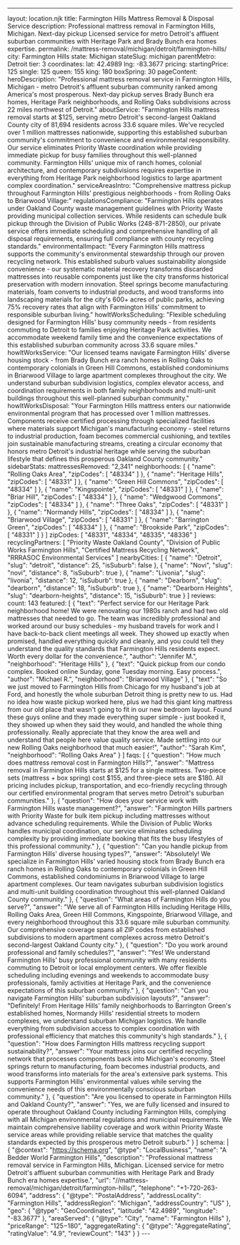 ---
layout: location.njk
title: Farmington Hills Mattress Removal & Disposal Service
description: Professional mattress removal in Farmington Hills, Michigan. Next-day pickup Licensed service for metro Detroit's affluent suburban communities with Heritage Park and Brady Bunch era homes expertise.
permalink: /mattress-removal/michigan/detroit/farmington-hills/
city: Farmington Hills state: Michigan stateSlug: michigan parentMetro: Detroit tier: 3 coordinates: lat: 42.4989 lng: -83.3677 pricing: startingPrice: 125 single: 125 queen: 155 king: 180 boxSpring: 30 pageContent: heroDescription: "Professional mattress removal service in Farmington Hills, Michigan - metro Detroit's affluent suburban community ranked among America's most prosperous. Next-day pickup serves Brady Bunch era homes, Heritage Park neighborhoods, and Rolling Oaks subdivisions across 22 miles northwest of Detroit." aboutService: "Farmington Hills mattress removal starts at $125, serving metro Detroit's second-largest Oakland County city of 81,694 residents across 33.6 square miles. We've recycled over 1 million mattresses nationwide, supporting this established suburban community's commitment to convenience and environmental responsibility. Our service eliminates Priority Waste coordination while providing immediate pickup for busy families throughout this well-planned community. Farmington Hills' unique mix of ranch homes, colonial architecture, and contemporary subdivisions requires expertise in everything from Heritage Park neighborhood logistics to large apartment complex coordination." serviceAreasIntro: "Comprehensive mattress pickup throughout Farmington Hills' prestigious neighborhoods - from Rolling Oaks to Briarwood Village:" regulationsCompliance: "Farmington Hills operates under Oakland County waste management guidelines with Priority Waste providing municipal collection services. While residents can schedule bulk pickup through the Division of Public Works (248-871-2850), our private service offers immediate scheduling and comprehensive handling of all disposal requirements, ensuring full compliance with county recycling standards." environmentalImpact: "Every Farmington Hills mattress supports the community's environmental stewardship through our proven recycling network. This established suburb values sustainability alongside convenience - our systematic material recovery transforms discarded mattresses into reusable components just like the city transforms historical preservation with modern innovation. Steel springs become manufacturing materials, foam converts to industrial products, and wood transforms into landscaping materials for the city's 600+ acres of public parks, achieving 75% recovery rates that align with Farmington Hills' commitment to responsible suburban living." howItWorksScheduling: "Flexible scheduling designed for Farmington Hills' busy community needs - from residents commuting to Detroit to families enjoying Heritage Park activities. We accommodate weekend family time and the convenience expectations of this established suburban community across 33.6 square miles." howItWorksService: "Our licensed teams navigate Farmington Hills' diverse housing stock - from Brady Bunch era ranch homes in Rolling Oaks to contemporary colonials in Green Hill Commons, established condominiums in Briarwood Village to large apartment complexes throughout the city. We understand suburban subdivision logistics, complex elevator access, and coordination requirements in both family neighborhoods and multi-unit buildings throughout this well-planned suburban community." howItWorksDisposal: "Your Farmington Hills mattress enters our nationwide environmental program that has processed over 1 million mattresses. Components receive certified processing through specialized facilities where materials support Michigan's manufacturing economy - steel returns to industrial production, foam becomes commercial cushioning, and textiles join sustainable manufacturing streams, creating a circular economy that honors metro Detroit's industrial heritage while serving the suburban lifestyle that defines this prosperous Oakland County community." sidebarStats: mattressesRemoved: "2,341" neighborhoods: [ { "name": "Rolling Oaks Area", "zipCodes": [ "48334" ] }, { "name": "Heritage Hills", "zipCodes": [ "48331" ] }, { "name": "Green Hill Commons", "zipCodes": [ "48334" ] }, { "name": "Kingspointe", "zipCodes": [ "48331" ] }, { "name": "Briar Hill", "zipCodes": [ "48334" ] }, { "name": "Wedgwood Commons", "zipCodes": [ "48334" ] }, { "name": "Three Oaks", "zipCodes": [ "48331" ] }, { "name": "Normandy Hills", "zipCodes": [ "48334" ] }, { "name": "Briarwood Village", "zipCodes": [ "48331" ] }, { "name": "Barrington Green", "zipCodes": [ "48334" ] }, { "name": "Brookside Park", "zipCodes": [ "48331" ] } ] zipCodes: [ "48331", "48334", "48335", "48336" ] recyclingPartners: [ "Priority Waste Oakland County", "Division of Public Works Farmington Hills", "Certified Mattress Recycling Network", "RRRASOC Environmental Services" ] nearbyCities: [ { "name": "Detroit", "slug": "detroit", "distance": 25, "isSuburb": false }, { "name": "Novi", "slug": "novi", "distance": 8, "isSuburb": true }, { "name": "Livonia", "slug": "livonia", "distance": 12, "isSuburb": true }, { "name": "Dearborn", "slug": "dearborn", "distance": 18, "isSuburb": true }, { "name": "Dearborn Heights", "slug": "dearborn-heights", "distance": 15, "isSuburb": true } ] reviews: count: 143 featured: [ { "text": "Perfect service for our Heritage Park neighborhood home! We were renovating our 1980s ranch and had two old mattresses that needed to go. The team was incredibly professional and worked around our busy schedules - my husband travels for work and I have back-to-back client meetings all week. They showed up exactly when promised, handled everything quickly and cleanly, and you could tell they understand the quality standards that Farmington Hills residents expect. Worth every dollar for the convenience.", "author": "Jennifer M.", "neighborhood": "Heritage Hills" }, { "text": "Quick pickup from our condo complex. Booked online Sunday, gone Tuesday morning. Easy process.", "author": "Michael R.", "neighborhood": "Briarwood Village" }, { "text": "So we just moved to Farmington Hills from Chicago for my husband's job at Ford, and honestly the whole suburban Detroit thing is pretty new to us. Had no idea how waste pickup worked here, plus we had this giant king mattress from our old place that wasn't going to fit in our new bedroom layout. Found these guys online and they made everything super simple - just booked it, they showed up when they said they would, and handled the whole thing professionally. Really appreciate that they know the area well and understand that people here value quality service. Made settling into our new Rolling Oaks neighborhood that much easier!", "author": "Sarah Kim", "neighborhood": "Rolling Oaks Area" } ] faqs: [ { "question": "How much does mattress removal cost in Farmington Hills?", "answer": "Mattress removal in Farmington Hills starts at $125 for a single mattress. Two-piece sets (mattress + box spring) cost $155, and three-piece sets are $180. All pricing includes pickup, transportation, and eco-friendly recycling through our certified environmental program that serves metro Detroit's suburban communities." }, { "question": "How does your service work with Farmington Hills waste management?", "answer": "Farmington Hills partners with Priority Waste for bulk item pickup including mattresses without advance scheduling requirements. While the Division of Public Works handles municipal coordination, our service eliminates scheduling complexity by providing immediate booking that fits the busy lifestyles of this professional community." }, { "question": "Can you handle pickup from Farmington Hills' diverse housing types?", "answer": "Absolutely! We specialize in Farmington Hills' varied housing stock from Brady Bunch era ranch homes in Rolling Oaks to contemporary colonials in Green Hill Commons, established condominiums in Briarwood Village to large apartment complexes. Our team navigates suburban subdivision logistics and multi-unit building coordination throughout this well-planned Oakland County community." }, { "question": "What areas of Farmington Hills do you serve?", "answer": "We serve all of Farmington Hills including Heritage Hills, Rolling Oaks Area, Green Hill Commons, Kingspointe, Briarwood Village, and every neighborhood throughout this 33.6 square mile suburban community. Our comprehensive coverage spans all ZIP codes from established subdivisions to modern apartment complexes across metro Detroit's second-largest Oakland County city." }, { "question": "Do you work around professional and family schedules?", "answer": "Yes! We understand Farmington Hills' busy professional community with many residents commuting to Detroit or local employment centers. We offer flexible scheduling including evenings and weekends to accommodate busy professionals, family activities at Heritage Park, and the convenience expectations of this suburban community." }, { "question": "Can you navigate Farmington Hills' suburban subdivision layouts?", "answer": "Definitely! From Heritage Hills' family neighborhoods to Barrington Green's established homes, Normandy Hills' residential streets to modern complexes, we understand suburban Michigan logistics. We handle everything from subdivision access to complex coordination with professional efficiency that matches this community's high standards." }, { "question": "How does Farmington Hills mattress recycling support sustainability?", "answer": "Your mattress joins our certified recycling network that processes components back into Michigan's economy. Steel springs return to manufacturing, foam becomes industrial products, and wood transforms into materials for the area's extensive park systems. This supports Farmington Hills' environmental values while serving the convenience needs of this environmentally conscious suburban community." }, { "question": "Are you licensed to operate in Farmington Hills and Oakland County?", "answer": "Yes, we are fully licensed and insured to operate throughout Oakland County including Farmington Hills, complying with all Michigan environmental regulations and municipal requirements. We maintain comprehensive liability coverage and work within Priority Waste service areas while providing reliable service that matches the quality standards expected by this prosperous metro Detroit suburb." } ] schema: | { "@context": "https://schema.org", "@type": "LocalBusiness", "name": "A Bedder World Farmington Hills", "description": "Professional mattress removal service in Farmington Hills, Michigan. Licensed service for metro Detroit's affluent suburban communities with Heritage Park and Brady Bunch era homes expertise.", "url": "//mattress-removal/michigan/detroit/farmington-hills/", "telephone": "+1-720-263-6094", "address": { "@type": "PostalAddress", "addressLocality": "Farmington Hills", "addressRegion": "Michigan", "addressCountry": "US" }, "geo": { "@type": "GeoCoordinates", "latitude": "42.4989", "longitude": "-83.3677" }, "areaServed": { "@type": "City", "name": "Farmington Hills" }, "priceRange": "$125-$180", "aggregateRating": { "@type": "AggregateRating", "ratingValue": "4.9", "reviewCount": "143" } } ---